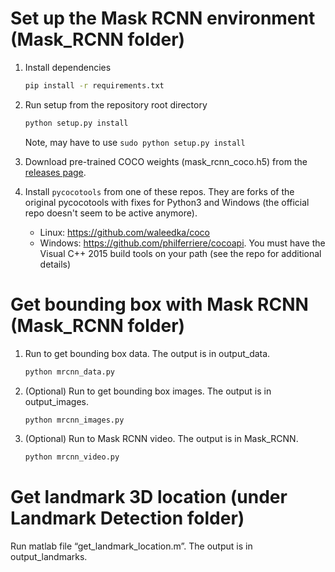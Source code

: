 # Set up the Mask RCNN environment (Mask_RCNN folder)
1. Install dependencies
   ```bash
   pip install -r requirements.txt
   ```
2. Run setup from the repository root directory
    ```bash
    python setup.py install
    ``` 
    Note, may have to use ```sudo python setup.py install```
    
3. Download pre-trained COCO weights (mask_rcnn_coco.h5) from the [releases page](https://github.com/matterport/Mask_RCNN/releases).
4. Install `pycocotools` from one of these repos. They are forks of the original pycocotools with fixes for Python3 and Windows (the official repo doesn't seem to be active anymore).

    * Linux: https://github.com/waleedka/coco
    * Windows: https://github.com/philferriere/cocoapi.
    You must have the Visual C++ 2015 build tools on your path (see the repo for additional details)

# Get bounding box with Mask RCNN (Mask_RCNN folder)
1. Run to get bounding box data. The output is in output_data.
   ```bash
   python mrcnn_data.py
   ```
2. (Optional) Run to get bounding box images. The output is in output_images.
   ```bash
   python mrcnn_images.py
   ```
3. (Optional) Run to Mask RCNN video. The output is in Mask_RCNN.
   ```bash
   python mrcnn_video.py
   ```

# Get landmark 3D location (under Landmark Detection folder)
Run matlab file “get_landmark_location.m”. The output is in output_landmarks.
